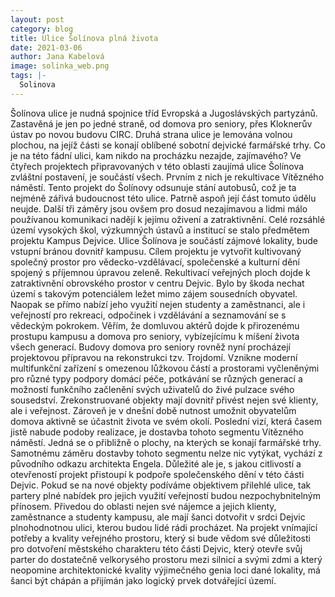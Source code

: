 ```yaml
---
layout: post
category: blog
title: Ulice Šolínova plná života
date: 2021-03-06
author: Jana Kabelová
image: solinka_web.png
tags: |-
  Solinova
---
```

Šolínova ulice je nudná spojnice tříd Evropská a Jugoslávských partyzánů. Zastavěná je jen po jedné straně, od domova pro seniory, přes Kloknerův ústav po novou budovu CIRC. Druhá strana ulice je lemována volnou plochou, na jejíž části se konají oblíbené sobotní dejvické farmářské trhy.
Co je na této fádní ulici, kam nikdo na procházku nezajde, zajímavého? Ve čtyřech projektech připravovaných v této oblasti zaujímá ulice Šolínova zvláštní postavení, je součástí všech.
Prvním z nich je rekultivace Vítězného náměstí. Tento projekt do Šolínovy odsunuje stání autobusů, což je ta nejméně zářivá budoucnost této ulice. Patrně aspoň její část tomuto údělu neujde.
Další tři záměry jsou ovšem pro dosud nezajímavou a lidmi málo používanou komunikaci nadějí k jejímu oživení a zatraktivnění.
Celé rozsáhlé území vysokých škol, výzkumných ústavů a institucí se stalo předmětem projektu Kampus Dejvice. Ulice Šolínova je součástí zájmové lokality, bude vstupní bránou dovnitř kampusu.  Cílem projektu je vytvořit kultivovaný společný prostor pro vědecko-vzdělávací, společenské a kulturní dění spojený s příjemnou úpravou zeleně. Rekultivací veřejných ploch dojde k zatraktivnění obrovského prostor v centru Dejvic. Bylo by škoda nechat území s takovým potenciálem ležet mimo zájem sousedních obyvatel. Naopak se přímo nabízí jeho využití nejen studenty a zaměstnanci, ale i veřejností pro rekreaci, odpočinek i vzdělávání a seznamování se s vědeckým pokrokem. Věřím, že domluvou aktérů dojde k přirozenému prostupu kampusu a domova pro seniory, vybízejícímu k míšení života všech generací.
Budovy domova pro seniory rovněž nyní procházejí projektovou přípravou na rekonstrukci tzv. Trojdomí. Vznikne moderní multifunkční zařízení s omezenou lůžkovou částí a prostorami vyčleněnými pro různé typy podpory domácí péče, potkávání se různých generací a možností funkčního začlenění svých uživatelů do živé pulzace svého sousedství.  Zrekonstruované objekty mají dovnitř přivést nejen své klienty, ale i veřejnost. Zároveň je v dnešní době nutnost umožnit obyvatelům domova aktivně se účastnit života ve svém okolí.
Poslední vizí, která časem jistě nabude podoby realizace, je dostavba tohoto segmentu Vítězného náměstí. Jedná se o přibližně o plochy, na kterých se konají farmářské trhy. Samotnému záměru dostavby tohoto segmentu nelze nic vytýkat, vychází z původního odkazu architekta Engela. Důležité ale je, s jakou citlivostí a otevřeností projekt přistoupí k podpoře společenského dění v této části Dejvic. Pokud se na nové objekty podíváme objektivem přilehlé ulice, tak partery plné nabídek pro jejich využití veřejností budou nezpochybnitelným přínosem. Přivedou do oblasti nejen své nájemce a jejich klienty, zaměstnance a studenty kampusu, ale mají šanci dotvořit v srdci Dejvic plnohodnotnou ulici, kterou budou lidé rádi procházet. Na projekt vnímající potřeby a kvality veřejného prostoru, který si bude vědom své důležitosti pro dotvoření městského charakteru této části Dejvic, který otevře svůj parter do dostatečně velkorysého prostoru mezi silnicí a svými zdmi a který neopomine architektonické kvality výjimečného genia loci dané lokality, má šanci být chápán a přijímán jako logický prvek dotvářející území.
